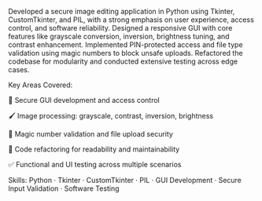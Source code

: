 Developed a secure image editing application in Python using Tkinter, CustomTkinter, and PIL, with a strong emphasis on user experience, access control, and software reliability. Designed a responsive GUI with core features like grayscale conversion, inversion, brightness tuning, and contrast enhancement. Implemented PIN-protected access and file type validation using magic numbers to block unsafe uploads. Refactored the codebase for modularity and conducted extensive testing across edge cases.

Key Areas Covered:

🔐 Secure GUI development and access control

🖌️ Image processing: grayscale, contrast, inversion, brightness

📁 Magic number validation and file upload security

🔄 Code refactoring for readability and maintainability

✅ Functional and UI testing across multiple scenarios

Skills: Python · Tkinter · CustomTkinter · PIL · GUI Development · Secure Input Validation · Software Testing

